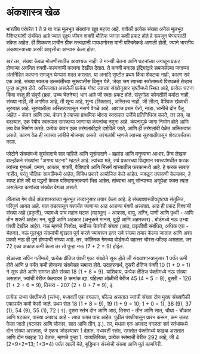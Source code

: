 # अंकशास्त्र खेळ

भारतीय परंपरेत 1 ते 9 या नऊ मूलभूत संख्यांना खूप महत्त्व आहे. यापैकी प्रत्येक संख्या अनेक मूलभूत वैशिष्ट्यांशी संबंधित आहे ज्यात सूक्ष्म जीवन शक्ती भौतिक जगात कशी प्रकट होते हे समजून घेण्यासाठी संकेत आहेत. ही शिकवण प्राचीन ग्रीक तत्त्वज्ञानी पायथागोरस यांनी पश्चिमेकडे आणली होती, ज्याने भारतीय अंकशास्त्राच्या अरबी आवृत्तीचा अभ्यास केला होता.

खरं तर, संख्या केवळ मोजणीसाठीच आवश्यक नाही: ते मानवी चेतना आणि घटनांच्या जगातून प्रकट होणाऱ्या अगणित शक्ती-कल्पनांची कल्पना देखील देतात. ते मानवी मनाला इंद्रियांद्वारे समजलेल्या जगाच्या अंतर्निहित कल्पना समजून घेण्यास मदत करतात. या अनादि सृष्टीत प्रथम किंवा शेवटचा नाही, कारण सर्व एक आहे. संख्या स्वतःच उत्क्रांतीच्या सुरूवातीस दिसून येते, जेव्हा जग त्याच्या स्त्रोतामध्ये विरघळते तेव्हाच पुन्हा अदृश्य होते. अस्तित्वात असलेली प्रत्येक गोष्ट त्याच्या संख्येनुसार सृष्टीमध्ये स्थित आहे, प्रत्येक घटना किंवा वस्तू ही संपूर्ण (ब्रह्म, उच्च चेतनेचा) भाग आहे जी स्वतः प्रकट होते. संपूर्णाला कोणतीही मर्यादा नाही, संख्या नाही, ती अगणित आहे, ती शून्य आहे, शुन्य (रिक्तता), अस्तित्त्व नाही, जी लीला, वैश्विक खेळाची सुरुवात आहे. सुरुवातीला अस्तित्वापासून नसणे वेगळे आहे. आवाज प्रथम येतो, नाडा. ध्वनीचे दोन पैलू आहेत - कंपन आणि लय. कंपन हे त्याच्या प्राथमिक भोवरा स्वरूपात उर्जेचे प्रतिनिधित्व करते, तर लय, या बदल्यात, एक रेषीय स्वरूपात समजल्या जाणार्‍या कंपनांचा नमुना आहे. कंपनामुळे जागा निर्माण होते आणि लय वेळ निर्माण करते. प्रत्येक कंपन एका तरंगलांबीद्वारे दर्शविले जाते, आणि ही तरंगलांबी वेळेत अस्तित्वात असते, कारण वेळ ही त्याच्या लांबीचे मोजमाप असते: तरंगलांबी म्हणजे त्याच्या सुरुवातीपासून शेवटपर्यंतचा काळ.

प्लेटोने संख्यांमध्ये सुसंवादाचे सार पाहिले आणि सुसंवादाने - ब्रह्मांड आणि मनुष्याचा आधार. फ्रेंच लेखक बाल्झॅकने संख्यांना "अगम्य घटना" म्हटले आहे. त्यांच्या मते, सर्व प्रकारच्या विद्यमान स्वरूपांमधील फरक त्यांच्या गुणधर्म, प्रमाण, आकार, शक्ती, वैशिष्ट्ये आणि निसर्ग यांच्यातील फरकामध्ये आहे. हे फरक सारात नाहीत, परंतु भौतिक सामग्रीमध्ये आहेत, विविध प्रकारे आयोजित केले आहेत. जवळून तपासणी केल्यावर, हे स्पष्ट होते की या पद्धती केवळ परिमाणात्मकपणे भिन्न आहेत. तांब्याचा अणू सोन्याच्या अणूपेक्षा फक्त त्यात असलेल्या कणांच्या संख्येत वेगळा असतो.

लीलाचा गेम बोर्ड अंकशास्त्राच्या मूलभूत तत्त्वानुसार तयार केला आहे. हे संख्याशास्त्रीयदृष्ट्या संतुलित, परिपूर्ण आयत आहे. यात तळापासून वरपर्यंत जाणार्‍या आठ आडव्या पंक्ती असतात. आठ ही प्रकट विश्वाची संख्या आहे (प्रकृती), ज्यामध्ये पाच महान घटक (महाभूत) - आकाश, वायु, अग्नि, पाणी आणि पृथ्वी - आणि तीन शक्ती आहेत: मन, बुद्धी आणि अहंकार (अनुक्रमे मानस, बुद्धी आणि अहमकार) . बोर्डमध्ये नऊ उभ्या पंक्ती देखील आहेत. नऊ म्हणजे निरपेक्ष, सर्वोच्च चेतनेची संख्या (आठ, प्रकृतीशी संबंधित, अधिक एक - चेतना). नऊ मूलभूत संख्यांची शृंखला पूर्ण करते ज्यावरून इतर सर्व संख्या तयार केल्या जातात आणि अशा प्रकारे नऊ ही पूर्ण होण्याची संख्या आहे. तर, कॉस्मिक गेमच्या बोर्डमध्ये बहात्तर चौरस-फील्ड असतात. जर 72 एका अंकात कमी केला तर तो पुन्हा नऊ (7 + 2 = 9) होईल.

खेळाच्या सर्पिन गतीमध्ये, प्रत्येक क्षैतिज पंक्ती एका संख्येने सुरू होते जी संख्याशास्त्रानुसार 1 पर्यंत कमी होते आणि 9 पर्यंत कमी होणाऱ्या संख्येसह समाप्त होते. उदाहरणार्थ, दुसरी क्षैतिज पंक्ती 10 (1 + 0 = 1) ने सुरू होते आणि समाप्त होते संख्या 18 (1 + 8 = 9). याशिवाय, प्रत्येक क्षैतिज पंक्तीमध्ये नऊ संख्या असतात, ज्यांची बेरीज केल्यावर 9 क्रमांक द्या. पहिल्या ओळीची बेरीज 45 (4 + 5 = 9), दुसरी - 126 (1 + 2 + 6 = 9), तिसरा - 207 (2 + 0 + 7 = 9), इ.

प्रत्येक उभ्या पंक्तीमध्ये (स्तंभ), मध्यवर्ती एक वगळता, फील्ड असतात ज्यांची संख्या दोन मुख्य संख्यांपैकी एकापर्यंत कमी केली जाते. प्रथम सेल 18 (1 + 8 = 9), 19 (1 + 9 = 10; 1 + 0 = 1), 36 (9), 37 (1), 54 (9), 55 (1), 72 ( ९). दुसरा स्तंभ दोन आणि आठ, तिसरा - तीन आणि सात, चौथा - चौकार आणि षटकार, पाचवा अपवाद आहे - त्यात फक्त पाच आहेत. पुढील पंक्तीपासून प्रारंभ करून, क्रम उलट केला जातो (षटकार आणि चौकार, सात आणि तीन, इ.). तर, मधला एक अपवाद वगळता सर्व स्तंभांमध्ये दोन संख्या असतात, जे एकत्र जोडल्यावर 1 देतात. मध्यवर्ती स्तंभ, समतोल पंक्तीमध्ये फाइव्ह असतात आणि दोन फाइव्ह 10 देतात, म्हणजे पुन्हा 1. याव्यतिरिक्त, प्रत्येक स्तंभाची बेरीज 292 आहे, जी 4 (2+9+2=13; 1+3=4) पर्यंत खाली येते, बुद्धिमान संस्थेची संख्या आणि मूर्त कामगिरी.
